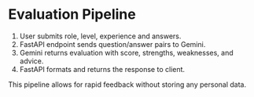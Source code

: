 # Evaluation Pipeline

1. User submits role, level, experience and answers.
2. FastAPI endpoint sends question/answer pairs to Gemini.
3. Gemini returns evaluation with score, strengths, weaknesses, and advice.
4. FastAPI formats and returns the response to client.

This pipeline allows for rapid feedback without storing any personal data.